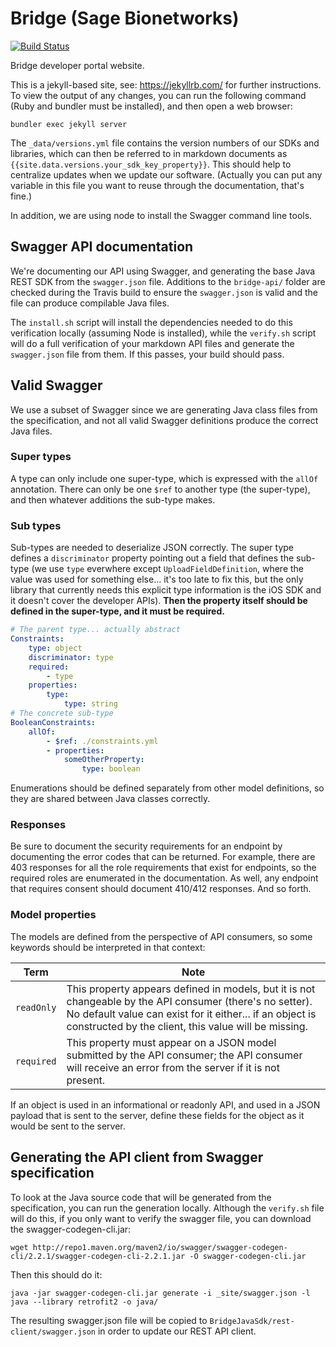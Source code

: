 Bridge (Sage Bionetworks)
=========================================

[![Build Status](https://travis-ci.org/Sage-Bionetworks/BridgeDocs.svg?branch=release)](https://travis-ci.org/Sage-Bionetworks/BridgeDocs)

Bridge developer portal website.

This is a jekyll-based site, see: https://jekyllrb.com/ for further instructions. To view the output of any changes, you can run the following command (Ruby and bundler must be installed), and then open a web browser:

```
bundler exec jekyll server
```

The `_data/versions.yml` file contains the version numbers of our SDKs and libraries, which can then be referred to in markdown documents as `{{site.data.versions.your_sdk_key_property}}`. This should help to centralize updates when we update our software. (Actually you can put any variable in this file you want to reuse through the documentation, that's fine.)

In addition, we are using node to install the Swagger command line tools.

## Swagger API documentation

We're documenting our API using Swagger, and generating the base Java REST SDK from the `swagger.json` file. Additions to the `bridge-api/` folder are checked during the Travis build to ensure the `swagger.json` is valid and the file can produce compilable Java files.

The `install.sh` script will install the dependencies needed to do this verification locally (assuming Node is installed), while the `verify.sh` script will do a full verification of your markdown API files and generate the `swagger.json` file from them. If this passes, your build should pass.

## Valid Swagger

We use a subset of Swagger since we are generating Java class files from the specification, and not all valid Swagger definitions produce the correct Java files.

### Super types

A type can only include one super-type, which is expressed with the `allOf` annotation. There can only be one `$ref` to another type (the super-type), and then whatever additions the sub-type makes.

### Sub types

Sub-types are needed to deserialize JSON correctly. The super type defines a `discriminator` property pointing out a field that defines the sub-type (we use `type` everwhere except `UploadFieldDefinition`, where the value was used for something else... it's too late to fix this, but the only library that currently needs this explicit type information is the iOS SDK and it doesn't cover the developer APIs). **Then the property itself should be defined in the super-type, and it must be required.**

```yml
# The parent type... actually abstract
Constraints:
    type: object
    discriminator: type
    required:
        - type
    properties:
        type:
            type: string
# The concrete sub-type
BooleanConstraints:
    allOf:
        - $ref: ./constraints.yml
        - properties:
            someOtherProperty:
                type: boolean
```

Enumerations should be defined separately from other model definitions, so they are shared between Java classes correctly.

### Responses

Be sure to document the security requirements for an endpoint by documenting the error codes 
that can be returned. For example, there are 403 responses for all the role requirements 
that exist for endpoints, so the required roles are enumerated in the documentation. As 
well, any endpoint that requires consent should document 410/412 responses. And so forth.

### Model properties

The models are defined from the perspective of API consumers, so some keywords should be interpreted in that context:

|Term|Note|
|---|---|
|`readOnly`|This property appears defined in models, but it is not changeable by the API consumer (there's no setter). No default value can exist for it either... if an object is constructed by the client, this value will be missing.|
|`required`|This property must appear on a JSON model submitted by the API consumer; the API consumer will receive an error from the server if it is not present.|

If an object is used in an informational or readonly API, and used in a JSON payload that is sent to the server, define these fields for the object as it would be sent to the server.

## Generating the API client from Swagger specification

To look at the Java source code that will be generated from the specification, you can run the generation locally. Although the `verify.sh` file will do this, if you only want to verify the swagger file, you can download the swagger-codegen-cli.jar:

    wget http://repo1.maven.org/maven2/io/swagger/swagger-codegen-cli/2.2.1/swagger-codegen-cli-2.2.1.jar -O swagger-codegen-cli.jar

Then this should do it:

    java -jar swagger-codegen-cli.jar generate -i _site/swagger.json -l java --library retrofit2 -o java/

The resulting swagger.json file will be copied to `BridgeJavaSdk/rest-client/swagger.json` in order to update our REST API client.
